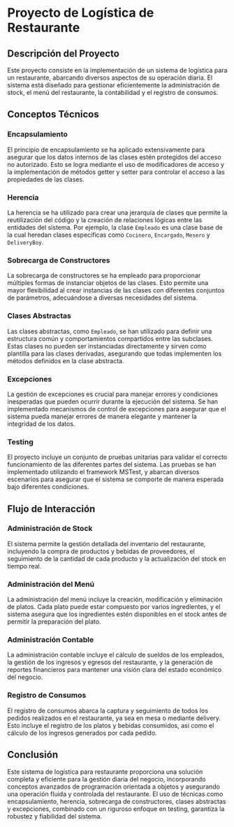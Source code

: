 # Proyecto de Logística de Restaurante

## Descripción del Proyecto

Este proyecto consiste en la implementación de un sistema de logística para un restaurante, abarcando diversos aspectos de su operación diaria. El sistema está diseñado para gestionar eficientemente la administración de stock, el menú del restaurante, la contabilidad y el registro de consumos.

## Conceptos Técnicos

### Encapsulamiento
El principio de encapsulamiento se ha aplicado extensivamente para asegurar que los datos internos de las clases estén protegidos del acceso no autorizado. Esto se logra mediante el uso de modificadores de acceso y la implementación de métodos getter y setter para controlar el acceso a las propiedades de las clases.

### Herencia
La herencia se ha utilizado para crear una jerarquía de clases que permite la reutilización del código y la creación de relaciones lógicas entre las entidades del sistema. Por ejemplo, la clase `Empleado` es una clase base de la cual heredan clases específicas como `Cocinero`, `Encargado`, `Mesero` y `DeliveryBoy`.

### Sobrecarga de Constructores
La sobrecarga de constructores se ha empleado para proporcionar múltiples formas de instanciar objetos de las clases. Esto permite una mayor flexibilidad al crear instancias de las clases con diferentes conjuntos de parámetros, adecuándose a diversas necesidades del sistema.

### Clases Abstractas
Las clases abstractas, como `Empleado`, se han utilizado para definir una estructura común y comportamientos compartidos entre las subclases. Estas clases no pueden ser instanciadas directamente y sirven como plantilla para las clases derivadas, asegurando que todas implementen los métodos definidos en la clase abstracta.

### Excepciones
La gestión de excepciones es crucial para manejar errores y condiciones inesperadas que pueden ocurrir durante la ejecución del sistema. Se han implementado mecanismos de control de excepciones para asegurar que el sistema pueda manejar errores de manera elegante y mantener la integridad de los datos.

### Testing
El proyecto incluye un conjunto de pruebas unitarias para validar el correcto funcionamiento de las diferentes partes del sistema. Las pruebas se han implementado utilizando el framework MSTest, y abarcan diversos escenarios para asegurar que el sistema se comporte de manera esperada bajo diferentes condiciones.

## Flujo de Interacción

### Administración de Stock
El sistema permite la gestión detallada del inventario del restaurante, incluyendo la compra de productos y bebidas de proveedores, el seguimiento de la cantidad de cada producto y la actualización del stock en tiempo real.

### Administración del Menú
La administración del menú incluye la creación, modificación y eliminación de platos. Cada plato puede estar compuesto por varios ingredientes, y el sistema asegura que los ingredientes estén disponibles en el stock antes de permitir la preparación del plato.

### Administración Contable
La administración contable incluye el cálculo de sueldos de los empleados, la gestión de los ingresos y egresos del restaurante, y la generación de reportes financieros para mantener una visión clara del estado económico del negocio.

### Registro de Consumos
El registro de consumos abarca la captura y seguimiento de todos los pedidos realizados en el restaurante, ya sea en mesa o mediante delivery. Esto incluye el registro de los platos y bebidas consumidos, así como el cálculo de los ingresos generados por cada pedido.

## Conclusión

Este sistema de logística para restaurante proporciona una solución completa y eficiente para la gestión diaria del negocio, incorporando conceptos avanzados de programación orientada a objetos y asegurando una operación fluida y controlada del restaurante. El uso de técnicas como encapsulamiento, herencia, sobrecarga de constructores, clases abstractas y excepciones, combinado con un riguroso enfoque en testing, garantiza la robustez y fiabilidad del sistema.
